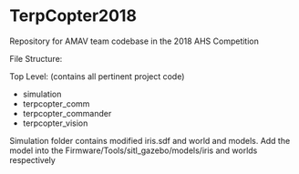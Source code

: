 # TerpCopter2018
Repository for AMAV team codebase in the 2018 AHS Competition

File Structure:

Top Level: (contains all pertinent project code)
- simulation
- terpcopter_comm
- terpcopter_commander
- terpcopter_vision

Simulation folder contains modified iris.sdf and world and models. Add the model into the Firmware/Tools/sitl_gazebo/models/iris and worlds respectively 
